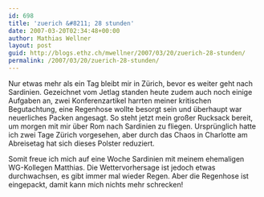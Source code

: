 ```yaml
---
id: 698
title: 'zuerich &#8211; 28 stunden'
date: 2007-03-20T02:34:48+00:00
author: Mathias Wellner
layout: post
guid: http://blogs.ethz.ch/mwellner/2007/03/20/zuerich-28-stunden/
permalink: /2007/03/20/zuerich-28-stunden/
---
```

Nur etwas mehr als ein Tag bleibt mir in Zürich, bevor es weiter geht nach Sardinien. Gezeichnet vom Jetlag standen heute zudem auch noch einige Aufgaben an, zwei Konferenzartikel harrten meiner kritischen Begutachtung, eine Regenhose wollte besorgt sein und überhaupt war neuerliches Packen angesagt. So steht jetzt mein großer Rucksack bereit, um morgen mit mir über Rom nach Sardinien zu fliegen. Ursprünglich hatte ich zwei Tage Zürich vorgesehen, aber durch das Chaos in Charlotte am Abreisetag hat sich dieses Polster reduziert. 

Somit freue ich mich auf eine Woche Sardinien mit meinem ehemaligen WG-Kollegen Matthias. Die Wettervorhersage ist jedoch etwas durchwachsen, es gibt immer mal wieder Regen. Aber die Regenhose ist eingepackt, damit kann mich nichts mehr schrecken!